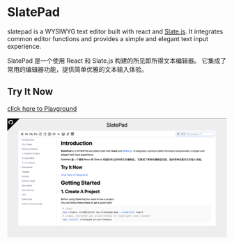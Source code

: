 # SlatePad

slatepad is a WYSIWYG text editor built with react and [Slate.js](https://github.com/ianstormtaylor/slate). It integrates common editor functions and provides a simple and elegant text input experience.

SlatePad 是一个使用 React 和 Slate.js 构建的所见即所得文本编辑器。 它集成了常用的编辑器功能，提供简单优雅的文本输入体验。

## Try It Now

[click here to Playground](https://qirong77.github.io/SlatePad/)

![Playground](./2023-06-30-20.03.57.png)
